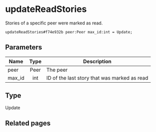# updateReadStories
Stories of a specific peer were marked as read.

```
updateReadStories#f74e932b peer:Peer max_id:int = Update;
```

## Parameters
| Name | Type | Description |
| ---- | :----: | ----------- |
| peer | Peer | The peer |
| max_id | int | ID of the last story that was marked as read |


## Type
Update

## Related pages
